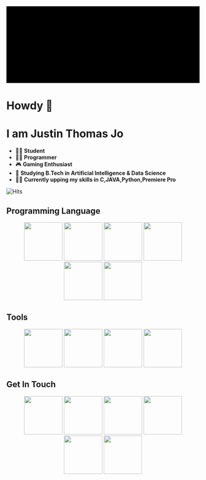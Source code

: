 <img src = https://github.com/Juz-Tom-J/Juz-Tom-J/blob/8515ad73130a6b3a2f4ad4bf33d21c9695915558/cybermatrix.gif width = 1400 height = 200>

# Howdy 🤠	
# I am Justin Thomas Jo 

- 👨‍🎓	   **Student**
- 👨‍💻    **Programmer**
- 🎮    **Gaming Enthusiast**
- 📝	**Studying B.Tech in Artificial Intelligence & Data Science**
- 🧑‍💻	 **Currently upping my skills in C,JAVA,Python,Premiere Pro**

<img src="https://hitcounter.pythonanywhere.com/count/tag.svg" alt="Hits">

## Programming Language

<p align = "center">
<img src = https://img.icons8.com/color/344/c-programming.png width = 100 height = 100>
<img src = https://img.icons8.com/color/344/c-plus-plus-logo.png width = 100 height = 100>
<img src = https://img.icons8.com/color/344/java-coffee-cup-logo--v1.png width = 100 height = 100>
<img src = https://img.icons8.com/color/344/python--v1.png width = 100 height = 100>
<img src = https://img.icons8.com/color/344/html-5--v1.png width = 100 height = 100>
<img src = https://img.icons8.com/ios-filled/344/mysql.png width = 100 height = 100>
</p>

## Tools

<p align = "center">
<img src = https://img.icons8.com/color/344/visual-studio-code-2019.png width = 100 height = 100>
<img src = https://img.icons8.com/offices/344/java-eclipse.png width = 100 height = 100>
<img src = https://img.icons8.com/color/344/adobe-premiere-pro--v1.png width = 100 height = 100>
<img src = https://img.icons8.com/officel/344/obs-studio.png width = 100 height = 100>
</p>

## Get In Touch

<p align = "center">
<a href = https://linkedin.com/in/justin-thomas-670545a6><img src = https://img.icons8.com/plasticine/344/linkedin.png width = 100 height = 100></a>
<a href = https://instagram.com/juz_ti_n><img src = https://img.icons8.com/plasticine/344/instagram-new--v2.png width = 100 height = 100></a>
<a href = https://facebook.com/juz.tom.j.31><img src = https://img.icons8.com/plasticine/344/facebook-new.png width = 100 height = 100></a>
<a href = https://www.snapchat.com/add/justin.310701><img src = https://img.icons8.com/plasticine/344/snapchat.png width = 100 height = 100></a>
<a href = https://www.discordapp.com/users/Juz-Tom-J#6004><img src = https://img.icons8.com/plasticine/344/discord-logo.png width = 100 height = 100></a>
<a href = https://web.whatsapp.com/send?phone=+971552380563><img src = https://img.icons8.com/plasticine/344/whatsapp.png width = 100 height = 100></a>
</p>
<br/>
